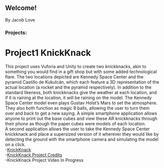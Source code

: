 ## Welcome!
By Jacob Love

### Projects:


# Project1 KnickKnack
This project uses Vuforia and Unity to create two knickknacks, akin to something you would find in a gift 
shop but with some added technological flare. The two locations depicted are Kennedy Space Center and the pyramid Castillo de Kukulcán, which each feature a 3D representation of the actual location (a rocket and the pyramid respectively). In addition to the standard likeness, both knickknacks give the weather at each location, and if it is raining at the location, it will be raining on the model. The Kennedy Space Center model even plays Gustav Holst’s Mars to set the atmosphere. They also both function as magic 8 balls, allowing the user to turn them over and back to get a new saying. A simple smartphone application allows anyone to print out the base cubes and view these AR knickknacks through their phone as though the paper cubes were models of each location.\
A second application allows the user to take the Kennedy Space Center knickknack and place a supersized version of it wherever they would like by detecting the ground with the smartphone camera and simulating the model on a click.\
-[KnickKnack](https://github.com/JacobLove1/TrinketProject)\
-[KnickKnack Project Credits](https://github.com/JacobLove1/Site/blob/main/VRCREDITS.txt)\
-KnickKnack Project Video In Progress
